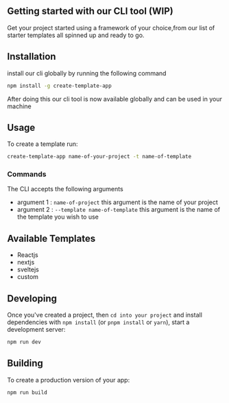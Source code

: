 ## Getting started with our CLI tool (WIP)

Get your project started using a framework of your choice,from our list of starter templates all spinned up and ready to go.

## Installation

install our cli globally by running the following command

```bash
npm install -g create-template-app
```

After doing this our cli tool is now available globally and can be used in your machine

## Usage

To create a template run:

```bash
create-template-app name-of-your-project -t name-of-template 
```

### Commands

The CLI accepts the following arguments

- argument 1 : `name-of-project` this argument is the name of your project
- argument 2 : `--template name-of-template` this argument is the name of the template you wish to use

## Available Templates

- Reactjs
- nextjs
- sveltejs
- custom

## Developing

Once you've created a project, then `cd into your project` and install dependencies with `npm install` (or `pnpm install` or `yarn`), start a development server:

```bash
npm run dev
```

## Building

To create a production version of your app:

```bash
npm run build
```
